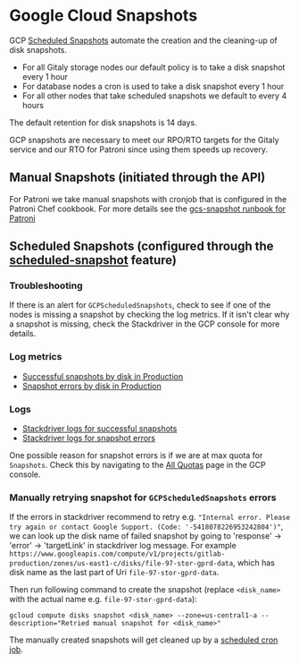 # Google Cloud Snapshots

GCP [Scheduled Snapshots](https://cloud.google.com/compute/docs/disks/scheduled-snapshots)
automate the creation and the cleaning-up of disk snapshots.

- For all Gitaly storage nodes our default policy is to take a disk snapshot every 1 hour
- For database nodes a cron is used to take a disk snapshot every 1 hour
- For all other nodes that take scheduled snapshots we default to every 4 hours

The default retention for disk snapshots is 14 days.

GCP snapshots are necessary to meet our RPO/RTO targets for the Gitaly service and our RTO for Patroni since using them speeds up recovery.

## Manual Snapshots (initiated through the API)

For Patroni we take manual snapshots with cronjob that is configured in the Patroni Chef cookbook.
For more details see the [gcs-snapshot runbook for Patroni](/docs/patroni/gcs-snapshots.md)

## Scheduled Snapshots (configured through the [scheduled-snapshot](https://cloud.google.com/compute/docs/disks/scheduled-snapshots) feature)

### Troubleshooting

If there is an alert for `GCPScheduledSnapshots`, check to see if one of the nodes is missing a snapshot by checking the log metrics.
If it isn't clear why a snapshot is missing, check the Stackdriver in the GCP console for more details.

### Log metrics

- [Successful snapshots by disk in Production](https://thanos.gitlab.net/graph?g0.expr=sum(stackdriver_gce_disk_logging_googleapis_com_user_scheduled_snapshots%7Benv%3D%22gprd%22%7D)%20by%20(disk_name)&g0.tab=0&g0.stacked=0&g0.range_input=4h&g0.max_source_resolution=0s&g0.deduplicate=1&g0.partial_response=0&g0.store_matches=%5B%5D)
- [Snapshot errors by disk in Production](https://thanos.gitlab.net/graph?g0.expr=sum(stackdriver_gce_disk_logging_googleapis_com_user_scheduled_snapshots_errors%7Benv%3D%22gprd%22%7D)%20by%20(disk_name)&g0.tab=0&g0.stacked=0&g0.range_input=4h&g0.max_source_resolution=0s&g0.deduplicate=1&g0.partial_response=0&g0.store_matches=%5B%5D)

### Logs

- [Stackdriver logs for successful snapshots](https://cloudlogging.app.goo.gl/QZKFCd1Sc8dmm2UM6)
- [Stackdriver logs for snapshot errors](https://cloudlogging.app.goo.gl/Jgoop8sQdcaXD6bu9)

One possible reason for snapshot errors is if we are at max quota for `Snapshots`. Check this by navigating to the [All Quotas](https://console.cloud.google.com/iam-admin/quotas?referrer=search&project=gitlab-production) page in the GCP console.

### Manually retrying snapshot for `GCPScheduledSnapshots` errors

If the errors in stackdriver recommend to retry e.g. `"Internal error. Please try again or contact Google Support. (Code: '-5418078226953242804')"`, we can look up the disk name of failed snapshot by going to 'response' -> 'error' -> 'targetLink' in stackdriver log message. For example `https://www.googleapis.com/compute/v1/projects/gitlab-production/zones/us-east1-c/disks/file-97-stor-gprd-data`, which has disk name as the last part of Uri `file-97-stor-gprd-data`.

Then run following command to create the snapshot (replace `<disk_name>` with the actual name e.g. `file-97-stor-gprd-data`):

```shell
gcloud compute disks snapshot <disk_name> --zone=us-central1-a --description="Retried manual snapshot for <disk_name>"
```

The manually created snapshots will get cleaned up by a [scheduled cron job](https://ops.gitlab.net/gitlab-com/gl-infra/gitlab-restore/gitlab-production-snapshots/-/pipeline_schedules).
